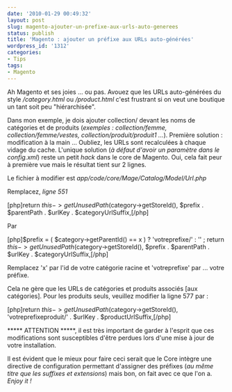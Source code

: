 ```yaml
---
date: '2010-01-29 00:49:32'
layout: post
slug: magento-ajouter-un-prefixe-aux-urls-auto-generees
status: publish
title: 'Magento : ajouter un préfixe aux URLs auto-générées'
wordpress_id: '1312'
categories:
- Tips
tags:
- Magento
---
```





Ah Magento et ses joies ... ou pas. Avouez que les URLs auto-générées du style _/category.html_ ou _/product.html_ c'est frustrant si on veut une boutique un tant soit peu "hiérarchisée".




Dans mon exemple, je dois ajouter collection/ devant les noms de catégories et de produits (_exemples : collection/femme, collection/femme/vestes, collection/produit/produit1 ..._). Première solution : modification à la main ... Oubliez, les URLs sont recalculées à chaque vidage du cache. L'unique solution (_à défaut d'avoir un paramètre dans le config.xml_) reste un petit _hack_ dans le core de Magento. Oui, cela fait peur à première vue mais le résultat tient sur 2 lignes.




Le fichier à modifier est _app/code/core/Mage/Catalog/Model/Url.php_




Remplacez, _ligne 551_


[php]return $this->getUnusedPath($category->getStoreId(), $prefix . $parentPath . $urlKey . $categoryUrlSuffix,[/php]


Par


[php]$prefix = ( $category->getParentId() == x ) ? 'votreprefixe/' : '' ;
return $this->getUnusedPath($category->getStoreId(), $prefix . $parentPath . $urlKey . $categoryUrlSuffix,[/php]


Remplacez 'x' par l'id de votre catégorie racine et 'votreprefixe' par ... votre préfixe.




Cela ne gère que les URLs de catégories et produits associés [aux catégories]. Pour les produits seuls, veuillez modifier la ligne 577 par :


[php]return $this->getUnusedPath($category->getStoreId(), 'votreprefixeproduit/' . $urlKey . $productUrlSuffix,[/php]


***** ATTENTION *****, il est très important de garder à l'esprit que ces modifications sont susceptibles d'être perdues lors d'une mise à jour de votre installation.




Il est évident que le mieux pour faire ceci serait que le Core intègre une directive de configuration permettant d'assigner des préfixes (_au même titre que les suffixes et extensions_) mais bon, on fait avec ce que l'on a. _Enjoy it !_



